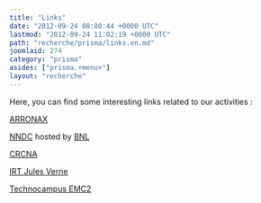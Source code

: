 ```yaml
---
title: "Links"
date: "2012-09-24 08:00:44 +0000 UTC"
lastmod: "2012-09-24 11:02:19 +0000 UTC"
path: "recherche/prisma/links.en.md"
joomlaid: 274
category: "prisma"
asides: ["prisma.+menu+"]
layout: "recherche"
---
```

Here, you can find some interesting links related to our activities :

[ARRONAX](http://www.cyclotron-nantes.fr/ "ARRONAX")

[NNDC](http://www.nndc.bnl.gov/ "NNDC") hosted by [BNL](http://www.bnl.gov/world/ "BNL")

[CRCNA](http://www.crcna.univ-nantes.fr/ "CRCNA")

[IRT Jules Verne](http://www.irt-jules-verne.fr/ "IRT Jules Verne")

[Technocampus EMC2](http://www.technocampusemc2.fr/ "Technocampus EMC2")
